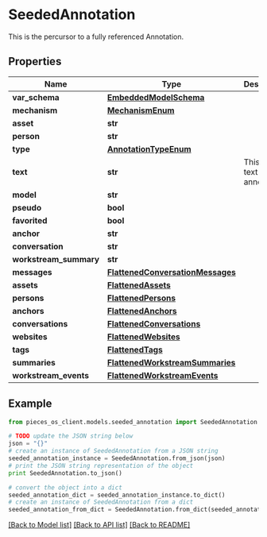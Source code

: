 # SeededAnnotation

This is the percursor to a fully referenced Annotation.

## Properties
Name | Type | Description | Notes
------------ | ------------- | ------------- | -------------
**var_schema** | [**EmbeddedModelSchema**](EmbeddedModelSchema.md) |  | [optional] 
**mechanism** | [**MechanismEnum**](MechanismEnum.md) |  | [optional] 
**asset** | **str** |  | [optional] 
**person** | **str** |  | [optional] 
**type** | [**AnnotationTypeEnum**](AnnotationTypeEnum.md) |  | 
**text** | **str** | This is the text of the annotation. | 
**model** | **str** |  | [optional] 
**pseudo** | **bool** |  | [optional] 
**favorited** | **bool** |  | [optional] 
**anchor** | **str** |  | [optional] 
**conversation** | **str** |  | [optional] 
**workstream_summary** | **str** |  | [optional] 
**messages** | [**FlattenedConversationMessages**](FlattenedConversationMessages.md) |  | [optional] 
**assets** | [**FlattenedAssets**](FlattenedAssets.md) |  | [optional] 
**persons** | [**FlattenedPersons**](FlattenedPersons.md) |  | [optional] 
**anchors** | [**FlattenedAnchors**](FlattenedAnchors.md) |  | [optional] 
**conversations** | [**FlattenedConversations**](FlattenedConversations.md) |  | [optional] 
**websites** | [**FlattenedWebsites**](FlattenedWebsites.md) |  | [optional] 
**tags** | [**FlattenedTags**](FlattenedTags.md) |  | [optional] 
**summaries** | [**FlattenedWorkstreamSummaries**](FlattenedWorkstreamSummaries.md) |  | [optional] 
**workstream_events** | [**FlattenedWorkstreamEvents**](FlattenedWorkstreamEvents.md) |  | [optional] 

## Example

```python
from pieces_os_client.models.seeded_annotation import SeededAnnotation

# TODO update the JSON string below
json = "{}"
# create an instance of SeededAnnotation from a JSON string
seeded_annotation_instance = SeededAnnotation.from_json(json)
# print the JSON string representation of the object
print SeededAnnotation.to_json()

# convert the object into a dict
seeded_annotation_dict = seeded_annotation_instance.to_dict()
# create an instance of SeededAnnotation from a dict
seeded_annotation_from_dict = SeededAnnotation.from_dict(seeded_annotation_dict)
```
[[Back to Model list]](../README.md#documentation-for-models) [[Back to API list]](../README.md#documentation-for-api-endpoints) [[Back to README]](../README.md)


